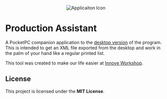 <p align="center">
	<img src="https://i.imgur.com/tQE1cdd.png" alt="Applicaiton Icon" />
</p>

# Production Assistant

A PocketPC companion application to the [desktop version](https://github.com/innoveworkshop/bom-checklist) of the program. This is intended to get an XML file exported from the desktop and work in the palm of your hand like a regular printed list.

This tool was created to make our life easier at [Innove Workshop](http://innoveworkshop.com/).


## License

This project is licensed under the **MIT License**.
